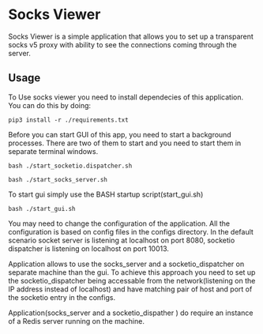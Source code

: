 # Socks Viewer

Socks Viewer is a simple application that allows you to set up a transparent socks v5 proxy with ability to see the connections coming through the server.


## Usage

To Use socks viewer you need to install dependecies of this application. You can do this by doing:

```
pip3 install -r ./requirements.txt
```

Before you can start GUI of this app, you need to start a background processes. There are two of them to start and you need to start them in separate terminal windows. 

```
bash ./start_socketio.dispatcher.sh
```

```
bash ./start_socks_server.sh
```

To start gui simply use the BASH startup script(start_gui.sh)
```
bash ./start_gui.sh
```

You may need to change the configuration of the application. All the configuration is based on config files in the configs directory. In the default scenario socket server is listening at localhost on port 8080,  socketio dispatcher is listening on localhost on port 10013.

Application allows to use the socks_server and a socketio_dispatcher on separate machine than the gui. To achieve this approach you need to set up the socketio_dispatcher being accessable from the network(listening on the IP address instead of localhost) and have matching pair of host and port of the socketio entry in the configs.

Application(socks_server and a socketio_dispather ) do require an instance of a Redis server running on the machine.